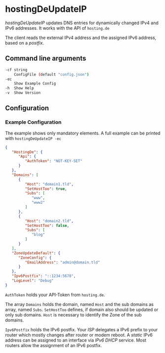 # hostingDeUpdateIP

_hostingDeUpdateIP_ updates DNS entries for dynamically changed IPv4 and IPv6 addresses. It works with the API of `hosting.de`

The client reads the external IPv4 address and the assigned IPv6 address, based on a _postfix_.

## Command line arguments

```bash
-cf string
  	ConfigFile (default "config.json")
-ec
  	Show Example Config
-h	Show Help
-v	Show Version
```



## Configuration

### Example Configuration

The example shows only mandatory elements. A full example can be printed with
`hostingDeUpdateIP -ec`

```json
{
   "HostingDe": {
      "Api": {
         "AuthToken": "NOT-KEY-SET"
      }
   },
   "Domains": [
      {
         "Host": "domain1.tld",
         "SetHostToo": true,
         "Subs": [
            "www",
            "www2"
         ]
      },
      {
         "Host": "domain2.tld",
         "SetHostToo": false,
         "Subs": [
            "blog"
         ]
      }
   ],
   "ZoneUpdateDefault": {
      "ZoneConfig": {
         "EmailAddress": "admin@domain.tld"
      }
   },
   "Ipv6Postfix": "::1234:5678",
   "LogLevel": "Debug"
}
```

`AuthToken` holds your API-Token from `hosting.de`.

The array `Domains` holds the domain, named `Host` and the sub domains as array, named `Subs`. `SetHostToo` defines, if domain also should be updated or only sub domains. `Host` is necessary to identify the Zone of the sub domains.

`Ipv6Postfix` holds the IPv6 postfix. Your _ISP_ delegates a IPv6 prefix to your router which mostly changes after router or modem reboot. A _static_ IPv6 address can be assigned to an interface via _IPv6 DHCP_ service. Most routers allow the assignment of an IPv6 postfix.